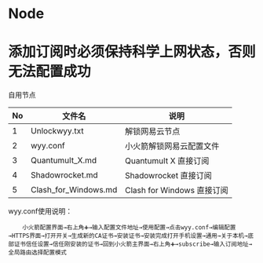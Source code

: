 # Node
# 添加订阅时必须保持科学上网状态，否则无法配置成功
自用节点

| No   | 文件名                   | 说明                                     |
| ---- | -------------------------- | ---------------------------------------- |
| 1    | Unlockwyy.txt       | 解锁网易云节点 |
| 2    | wyy.conf      | 小火箭解锁网易云配置文件           |
| 3    | Quantumult_X.md      | Quantumult X 直接订阅           |
| 4    | Shadowrocket.md      | Shadowrocket 直接订阅           |
| 5    | Clash_for_Windows.md      | Clash for Windows 直接订阅           |


 wyy.conf使用说明：

        小火箭配置界面→右上角➕→输入配置文件地址→使用配置→点击wyy.conf→编辑配置→HTTPS界面→打开开关→生成新的CA证书→安装证书→安装完成打开手机设置→通用→关于本机→底部证书信任设置→信任刚安装的证书→回到小火箭主界面→右上角➕→subscribe→输入订阅地址→全局路由选择配置模式
